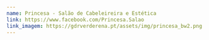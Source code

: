 ```yaml
---
name: Princesa - Salão de Cabeleireira e Estética
link: https://www.facebook.com/Princesa.Salao
link_imagem: https://gdrverderena.pt/assets/img/princesa_bw2.png
---
```

